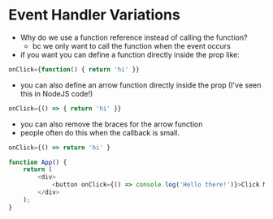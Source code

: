 # Event Handler Variations

- Why do we use a function reference instead of calling the function?
    - bc we only want to call the function when the event occurs
- if you want you can define a function directly inside the prop like:
```javascript
onClick={function() { return 'hi' }}
```

- you can also define an arrow function directly inside the prop (I've seen this in NodeJS code!)
```javascript
onClick={() => { return 'hi' }}
```

- you can also remove the braces for the arrow function
- people often do this when the callback is small.
```javascript
onClick={() => return 'hi' }
```

```javascript
function App() {
    return (
        <div>
            <button onClick={() => console.log('Hello there!')}>Click Me!</button>          
        </div>
    );
}
```
